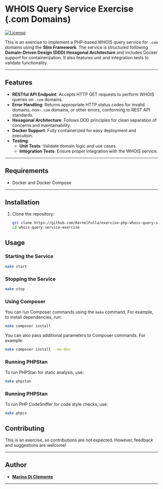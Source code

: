 # WHOIS Query Service Exercise (.com Domains)

[![License](https://img.shields.io/badge/license-MIT-blue.svg)](LICENSE)

This is an exercise to implement a PHP-based WHOIS query service for `.com` domains using the **Slim Framework**. The service is structured following **Domain-Driven Design (DDD) Hexagonal Architecture** and includes Docker support for containerization. It also features unit and integration tests to validate functionality.

---

## Features

- **RESTful API Endpoint**: Accepts HTTP GET requests to perform WHOIS queries on `.com` domains.
- **Error Handling**: Returns appropriate HTTP status codes for invalid domains, non-`.com` domains, or other errors, conforming to REST API standards.
- **Hexagonal Architecture**: Follows DDD principles for clean separation of concerns and maintainability.
- **Docker Support**: Fully containerized for easy deployment and execution.
- **Testing**:
    - **Unit Tests**: Validate domain logic and use cases.
    - **Integration Tests**: Ensure proper integration with the WHOIS service.

---

## Requirements

- Docker and Docker Compose

---

## Installation

1. Clone the repository:
   ```bash
   git clone https://github.com/KernelFolla/exercise-php-whois-query-service.git
   cd whois-query-service-exercise
   ```

## Usage

### Starting the Service

```bash
make start
```

### Stopping the Service

```bash
make stop
```

### Using Composer

You can run Composer commands using the `make` command. For example, to install dependencies, run:
```bash
make composer install
```

You can also pass additional parameters to Composer commands. For example:
```bash
make composer install --no-dev
```

### Running PHPStan

To run PHPStan for static analysis, use:
```bash
make phpstan
```

### Running PHPStan

To run PHP CodeSniffer for code style checks, use:
```bash
make phpcs
```


## Contributing

This is an exercise, so contributions are not expected. However, feedback and suggestions are welcome!

---

## Author

- **[Marino Di Clemente](https://github.com/KernelFolla)**

---

